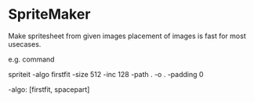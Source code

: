 # SpriteMaker
Make spritesheet from given images
placement of images is fast for most usecases.

e.g. command

spriteit -algo firstfit -size 512 -inc 128 -path . -o . -padding 0

-algo: [firstfit, spacepart]
